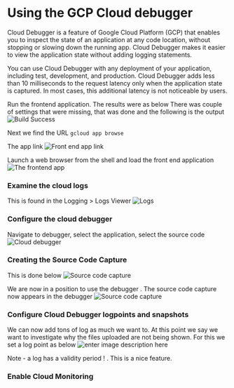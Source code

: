 # Using the GCP Cloud debugger
Cloud Debugger is a feature of Google Cloud Platform (GCP) that enables you to inspect the state of an application at any code location, without stopping or slowing down the running app. Cloud Debugger makes it easier to view the application state without adding logging statements.

You can use Cloud Debugger with any deployment of your application, including test, development, and production. Cloud Debugger adds less than 10 milliseconds to the request latency only when the application state is captured. In most cases, this additional latency is not noticeable by users.

Run the frontend application. The results were as below 
There was couple of settings that were missing, that was done and the following is the output
![Build Success](https://i.imgur.com/r4PDWCf.png)

Next we find the URL
`gcloud app browse`

The app link 
![Front end app link](https://i.imgur.com/bFCUL3T.png)

Launch a web browser from the shell and load the front end application
![The frontend app](https://i.imgur.com/acb3YE3.png)

### Examine the cloud logs
This is found in the Logging > Logs Viewer
![Logs](https://i.imgur.com/oeORLPn.png)
### Configure the cloud debugger
Navigate to debugger, select the application, select the source code
![Cloud debugger](https://i.imgur.com/q7SXzM8.png)

### Creating the Source Code Capture
This is done below 
![Source code capture](https://i.imgur.com/ASrNkFB.png)


We are now in a position to use the debugger . The source code capture now appears in the debugger
![Source code capture](https://i.imgur.com/nvbPZx5.png)

### Configure Cloud Debugger logpoints and snapshots
We can now add tons of log as much we want to. At this point we say we want to investigate why the files uploaded are not being shown. For this we set a log point as below 
![enter image description here](https://i.imgur.com/Lmd2q5s.png)
   
Note - a log has a validity period ! .  This is a nice feature. 
### Enable Cloud Monitoring
<!--stackedit_data:
eyJoaXN0b3J5IjpbOTA4MDEwNTI1LC0xMzA1MTIxNTM1LC0xNz
gyNjA0NTEyLC0xNjc3ODU4NDg4LC05NDY1NTQyODcsMTU2NTI5
NTM4LDE3MTQ2MjYzODgsMzE0MTAxNjQ1LC0yMDg4NzQ2NjEyXX
0=
-->